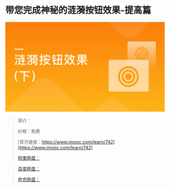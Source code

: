 # 带您完成神秘的涟漪按钮效果-提高篇

![img](../../assets/5fe442f600019cc905400304.jpg)

> 简介：

> 价格：免费

> [官方链接：https://www.imooc.com/learn/742](https://www.imooc.com/learn/742)

> [阿里网盘：]()

> [百度网盘：]()

> [夸克网盘：]()
